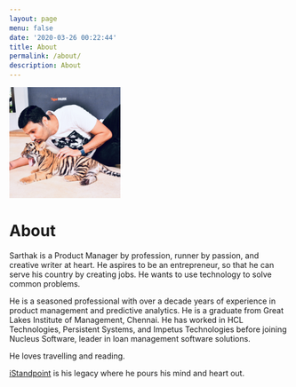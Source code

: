 ```yaml
---
layout: page
menu: false
date: '2020-03-26 00:22:44'
title: About
permalink: /about/
description: About
---
```

<img class="img-rounded" src="/assets/images/6.JPG" alt="Sarthak Garg" width="200">

# About

Sarthak is a Product Manager by profession, runner by passion, and creative writer at heart. He aspires to be an entrepreneur, so that he can serve his country by creating jobs. He wants to use technology to solve common problems.

He is a seasoned professional with over a decade years of experience in product management and predictive analytics. He is a graduate from Great Lakes Institute of Management, Chennai. He has worked in HCL Technologies, Persistent Systems, and Impetus Technologies before joining Nucleus Software, leader in loan management software solutions.

He loves travelling and reading.

[iStandpoint](https://sarthakgarg.com) is his legacy where he pours his mind and heart out.
